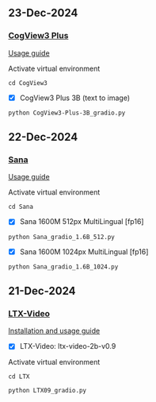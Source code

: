 ## 23-Dec-2024

### [CogView3 Plus](https://github.com/THUDM/CogView3)

[Usage guide]()


Activate virtual environment
```
cd CogView3
```

- [x] CogView3 Plus 3B (text to image)

```
python CogView3-Plus-3B_gradio.py
```


## 22-Dec-2024

### [Sana](https://github.com/NVlabs/Sana)

[Usage guide](https://youtu.be/GIwwE-lNhNw)


Activate virtual environment
```
cd Sana
```

- [x] Sana 1600M 512px MultiLingual [fp16]

```
python Sana_gradio_1.6B_512.py
```

- [x] Sana 1600M 1024px MultiLingual [fp16]

```
python Sana_gradio_1.6B_1024.py
```



## 21-Dec-2024

### [LTX-Video](https://github.com/Lightricks/LTX-Video)

[Installation and usage guide](https://youtu.be/4Wo1Kgluzd4)

- [x] LTX-Video: ltx-video-2b-v0.9

Activate virtual environment
```
cd LTX
```

```
python LTX09_gradio.py
```
